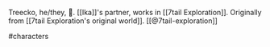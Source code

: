 Treecko, he/they, 🌲. [[Ika]]'s partner, works in [[7tail Exploration]]. Originally from [[7tail Exploration's original world]]. [[@7tail-exploration]]

#characters 